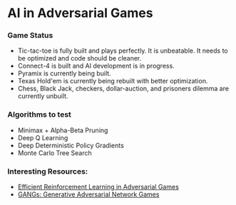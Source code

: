 # AI in Adversarial Games

### Game Status
* Tic-tac-toe is fully built and plays perfectly. It is unbeatable. It needs to be optimized and code should be cleaner.
* Connect-4 is built and AI development is in progress.
* Pyramix is currently being built.
* Texas Hold'em is currently being rebuilt with better optimization.
* Chess, Black Jack, checkers, dollar-auction, and prisoners dilemma are currently unbuilt.

### Algorithms to test
* Minimax + Alpha-Beta Pruning
* Deep Q Learning
* Deep Deterministic Policy Gradients
* Monte Carlo Tree Search

### Interesting Resources:
* [Efficient Reinforcement Learning in Adversarial Games](https://ieeexplore.ieee.org/stamp/stamp.jsp?tp=&arnumber=6495112)
* [GANGs: Generative Adversarial Network Games](https://arxiv.org/abs/1712.00679)
